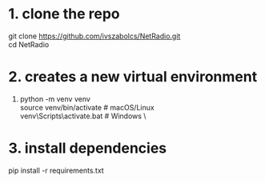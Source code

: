 # 1. clone the repo
git clone https://github.com/ivszabolcs/NetRadio.git \
cd NetRadio

# 2. creates a new virtual environment
1. python -m venv venv \
source venv/bin/activate    # macOS/Linux \
venv\Scripts\activate.bat   # Windows \

# 3. install dependencies
pip install -r requirements.txt
